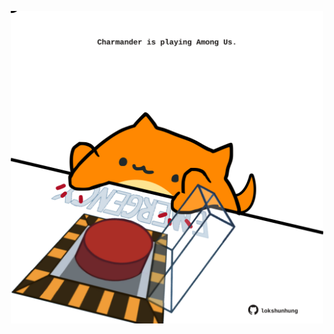 <!-- built at 23/04/2025, 17:00:38 UTC -->
<p align="center">
  <img width="500" height="500" src="./ReadmeImage.svg">
</p>
